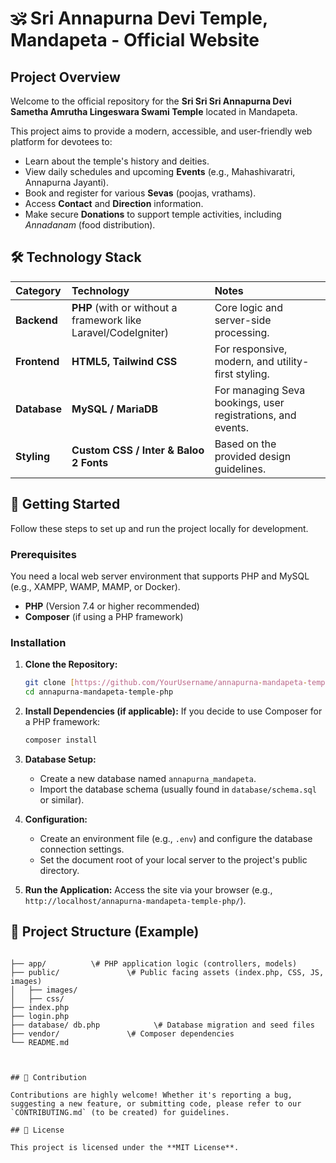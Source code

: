 
# 🕉️ Sri Annapurna Devi Temple, Mandapeta - Official Website

## Project Overview

Welcome to the official repository for the **Sri Sri Sri Annapurna Devi Sametha Amrutha Lingeswara Swami Temple** located in Mandapeta.

This project aims to provide a modern, accessible, and user-friendly web platform for devotees to:
* Learn about the temple's history and deities.
* View daily schedules and upcoming **Events** (e.g., Mahashivaratri, Annapurna Jayanti).
* Book and register for various **Sevas** (poojas, vrathams).
* Access **Contact** and **Direction** information.
* Make secure **Donations** to support temple activities, including *Annadanam* (food distribution).

## 🛠️ Technology Stack

| Category | Technology | Notes |
| :--- | :--- | :--- |
| **Backend** | **PHP** (with or without a framework like Laravel/CodeIgniter) | Core logic and server-side processing. |
| **Frontend** | **HTML5, Tailwind CSS** | For responsive, modern, and utility-first styling. |
| **Database** | **MySQL / MariaDB** | For managing Seva bookings, user registrations, and events. |
| **Styling** | **Custom CSS / Inter & Baloo 2 Fonts** | Based on the provided design guidelines. |

## 🚀 Getting Started

Follow these steps to set up and run the project locally for development.

### Prerequisites

You need a local web server environment that supports PHP and MySQL (e.g., XAMPP, WAMP, MAMP, or Docker).

* **PHP** (Version 7.4 or higher recommended)
* **Composer** (if using a PHP framework)

### Installation

1.  **Clone the Repository:**
    ```bash
    git clone [https://github.com/YourUsername/annapurna-mandapeta-temple-php.git](https://github.com/YourUsername/annapurna-mandapeta-temple-php.git)
    cd annapurna-mandapeta-temple-php
    ```

2.  **Install Dependencies (if applicable):**
    If you decide to use Composer for a PHP framework:
    ```bash
    composer install
    ```

3.  **Database Setup:**
    * Create a new database named `annapurna_mandapeta`.
    * Import the database schema (usually found in `database/schema.sql` or similar).

4.  **Configuration:**
    * Create an environment file (e.g., `.env`) and configure the database connection settings.
    * Set the document root of your local server to the project's public directory.

5.  **Run the Application:**
    Access the site via your browser (e.g., `http://localhost/annapurna-mandapeta-temple-php/`).

## 📁 Project Structure (Example)

````

├── app/          \# PHP application logic (controllers, models)
├── public/               \# Public facing assets (index.php, CSS, JS, images)
│   ├── images/
│   ├── css/
├── index.php
├── login.php
├── database/ db.php            \# Database migration and seed files
├── vendor/               \# Composer dependencies
└── README.md



## 🤝 Contribution

Contributions are highly welcome! Whether it's reporting a bug, suggesting a new feature, or submitting code, please refer to our `CONTRIBUTING.md` (to be created) for guidelines.

## 📄 License

This project is licensed under the **MIT License**.
